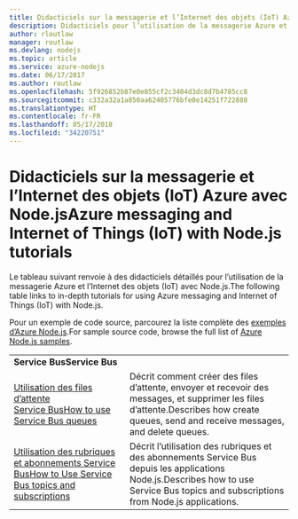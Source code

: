 ```yaml
---
title: Didacticiels sur la messagerie et l’Internet des objets (IoT) Azure avec Node.js
description: Didacticiels pour l’utilisation de la messagerie Azure et l’Internet des objets (IoT) avec Node.js.
author: rloutlaw
manager: routlaw
ms.devlang: nodejs
ms.topic: article
ms.service: azure-nodejs
ms.date: 06/17/2017
ms.author: routlaw
ms.openlocfilehash: 5f926852b87e0e855cf2c3404d3dc8d7b4785cc8
ms.sourcegitcommit: c332a32a1a850aa62405776bfe0e14251f722888
ms.translationtype: HT
ms.contentlocale: fr-FR
ms.lasthandoff: 05/17/2018
ms.locfileid: "34220751"
---
```

# <a name="azure-messaging-and-internet-of-things-iot-with-nodejs-tutorials"></a><span data-ttu-id="2808e-103">Didacticiels sur la messagerie et l’Internet des objets (IoT) Azure avec Node.js</span><span class="sxs-lookup"><span data-stu-id="2808e-103">Azure messaging and Internet of Things (IoT) with Node.js tutorials</span></span>

<span data-ttu-id="2808e-104">Le tableau suivant renvoie à des didacticiels détaillés pour l’utilisation de la messagerie Azure et l’Internet des objets (IoT) avec Node.js.</span><span class="sxs-lookup"><span data-stu-id="2808e-104">The following table links to in-depth tutorials for using Azure messaging and Internet of Things (IoT) with Node.js.</span></span>

<span data-ttu-id="2808e-105">Pour un exemple de code source, parcourez la liste complète des [exemples d’Azure Node.js](https://azure.microsoft.com/resources/samples/?term=nodejs).</span><span class="sxs-lookup"><span data-stu-id="2808e-105">For sample source code, browse the full list of [Azure Node.js samples](https://azure.microsoft.com/resources/samples/?term=nodejs).</span></span>

| | |
|---|---|
| <span data-ttu-id="2808e-106">**Service Bus**</span><span class="sxs-lookup"><span data-stu-id="2808e-106">**Service Bus**</span></span> ||
| [<span data-ttu-id="2808e-107">Utilisation des files d’attente Service Bus</span><span class="sxs-lookup"><span data-stu-id="2808e-107">How to use Service Bus queues</span></span>](http://docs.microsoft.com/azure/service-bus-messaging/service-bus-nodejs-how-to-use-queues?toc=/azure/node/toc.json&bc=/azure/node/toc.json) | <span data-ttu-id="2808e-108">Décrit comment créer des files d’attente, envoyer et recevoir des messages, et supprimer les files d’attente.</span><span class="sxs-lookup"><span data-stu-id="2808e-108">Describes how create queues, send and receive messages, and delete queues.</span></span> |
| [<span data-ttu-id="2808e-109">Utilisation des rubriques et abonnements Service Bus</span><span class="sxs-lookup"><span data-stu-id="2808e-109">How to Use Service Bus topics and subscriptions</span></span>](http://docs.microsoft.com/azure/service-bus-messaging/service-bus-nodejs-how-to-use-topics-subscriptions?toc=/azure/node/toc.json&bc=/azure/node/toc.json) | <span data-ttu-id="2808e-110">Décrit l’utilisation des rubriques et des abonnements Service Bus depuis les applications Node.js.</span><span class="sxs-lookup"><span data-stu-id="2808e-110">Describes how to use Service Bus topics and subscriptions from Node.js applications.</span></span> |
